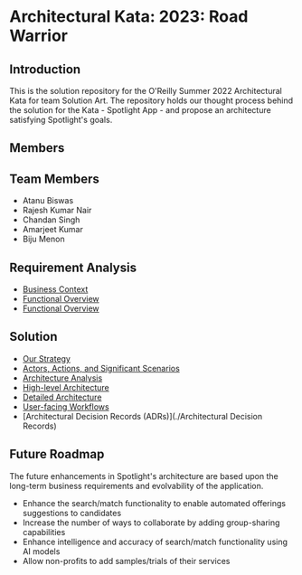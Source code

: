 # Architectural Kata: 2023: Road Warrior

## Introduction
This is the solution repository for the O'Reilly Summer 2022 Architectural Kata for team Solution Art. The repository holds our thought process behind the solution for the Kata - Spotlight App - and propose an architecture satisfying Spotlight's goals.									
## Members

## Team Members

- Atanu Biswas
- Rajesh Kumar Nair
- Chandan Singh
- Amarjeet Kumar
- Biju Menon

## Requirement Analysis

* [Business Context](./Functional/context.md)
* [Functional Overview](./Functional/DriversGoals.md)
* [Functional Overview](./Functional/functional-overview.md)

## Solution
* [Our Strategy](./Architecture/Strategy.md)
* [Actors, Actions, and Significant Scenarios](./Actors,%20Actions%20&%20Significant%20Scenarios.md)
* [Architecture Analysis](./Architecture/ArchAnalysis.md)
* [High-level Architecture](./GeneralArchitecture.md)
* [Detailed Architecture](./Architecture/DetailedArch.md)
* [User-facing Workflows](./ExampleMocks.md)
* [Architectural Decision Records (ADRs)](./Architectural Decision Records)

## Future Roadmap
The future enhancements in Spotlight's architecture are based upon the long-term business requirements and evolvability of the application.

* Enhance the search/match functionality to enable automated offerings suggestions to candidates
* Increase the number of ways to collaborate by adding group-sharing capabilities
* Enhance intelligence and accuracy of search/match functionality using AI models
* Allow non-profits to add samples/trials of their services